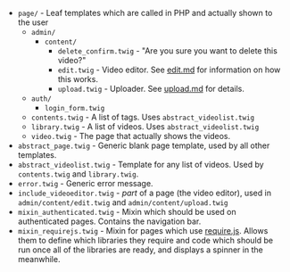 * `page/` - Leaf templates which are called in PHP and actually shown to the user
	* `admin/`
		* `content/`
			* `delete_confirm.twig` - "Are you sure you want to delete this video?"
			* `edit.twig` - Video editor. See [edit.md]() for information on how this works.
			* `upload.twig` - Uploader. See [upload.md]() for details.
	* `auth/`
		* `login_form.twig`
	* `contents.twig` - A list of tags. Uses `abstract_videolist.twig`
	* `library.twig` - A list of videos. Uses `abstract_videolist.twig`
	* `video.twig` - The page that actually shows the videos.
* `abstract_page.twig` - Generic blank page template, used by all other templates.
* `abstract_videolist.twig` - Template for any list of videos. Used by `contents.twig` and `library.twig`.
* `error.twig` - Generic error message.
* `include_videoeditor.twig` - *part* of a page (the video editor), used in `admin/content/edit.twig` and `admin/content/upload.twig`
* `mixin_authenticated.twig` - Mixin which should be used on authenticated pages. Contains the navigation bar.
* `mixin_requirejs.twig` - Mixin for pages which use [require.js](../libraries.md#requirejs).
  Allows them to define which libraries they require and code which should be run once all of the libraries
  are ready, and displays a spinner in the meanwhile.
